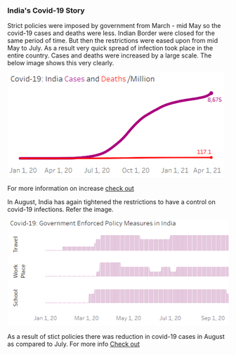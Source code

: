 ### India's Covid-19 Story

Strict policies were imposed by government from March - mid May so the covid-19 cases and deaths were less. Indian Border were closed for the same period of time. But then the restrictions were eased upon from mid May to July. As a result very quick spread of infection took place in the entire country. Cases and deaths were increased by a large scale. The below image shows this very clearly.

![alt text](indiaPM.PNG "Covid-19 cases and deaths per million")

For more information on increase [check out]("https://www.bbc.com/news/world-asia-india-53969118")

In August, India has again tightened the restrictions to have a control on covid-19 infections. Refer the image.

![alt text](govpolicyindia.PNG "policy tightened")

As a result of stict policies there was reduction in covid-19 cases in August as compared to July. For more info [Check out](https://timesofindia.indiatimes.com/india/coronavirus-in-india-august-turn-growth-in-active-cases-slows/articleshow/77492750.cms)
